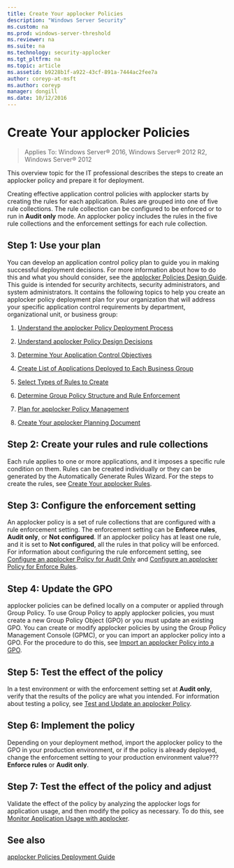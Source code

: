 ```yaml
---
title: Create Your applocker Policies
description: "Windows Server Security"
ms.custom: na
ms.prod: windows-server-threshold
ms.reviewer: na
ms.suite: na
ms.technology: security-applocker
ms.tgt_pltfrm: na
ms.topic: article
ms.assetid: b9228b1f-a922-43cf-891a-7444ac2fee7a
author: coreyp-at-msft
ms.author: coreyp
manager: dongill
ms.date: 10/12/2016
---
```

# Create Your applocker Policies

>Applies To: Windows Server&reg; 2016, Windows Server&reg; 2012 R2, Windows Server&reg; 2012

This overview topic for the IT professional describes the steps to create an applocker policy and prepare it for deployment.

Creating effective application control policies with applocker starts by creating the rules for each application. Rules are grouped into one of five rule collections. The rule collection can be configured to be enforced or to run in **Audit only** mode. An applocker policy includes the rules in the five rule collections and the enforcement settings for each rule collection.

## Step 1: Use your plan
You can develop an application control policy plan to guide you in making successful deployment decisions. For more information about how to do this and what you should consider, see the [applocker Policies Design Guide](../design/applocker-policies-design-guide.md). This guide is intended for security architects, security administrators, and system administrators. It contains the following topics to help you create an applocker policy deployment plan for your organization that will address your specific application control requirements by department, organizational unit, or business group:

1.  [Understand the applocker Policy Deployment Process](understand-the-applocker-policy-deployment-process.md)

2.  [Understand applocker Policy Design Decisions](../design/understand-applocker-policy-design-decisions.md)

3.  [Determine Your Application Control Objectives](../design/determine-your-application-control-objectives.md)

4.  [Create List of Applications Deployed to Each Business Group](../design/create-list-of-applications-deployed-to-each-business-group.md)

5.  [Select Types of Rules to Create](../design/select-types-of-rules-to-create.md)

6.  [Determine Group Policy Structure and Rule Enforcement](../design/determine-group-policy-structure-and-rule-enforcement.md)

7.  [Plan for applocker Policy Management](../design/plan-for-applocker-policy-management.md)

8.  [Create Your applocker Planning Document](../design/create-your-applocker-planning-document.md)

## Step 2: Create your rules and rule collections
Each rule applies to one or more applications, and it imposes a specific rule condition on them. Rules can be created individually or they can be generated by the Automatically Generate Rules Wizard. For the steps to create the rules, see [Create Your applocker Rules](create-your-applocker-rules.md).

## Step 3: Configure the enforcement setting
An applocker policy is a set of rule collections that are configured with a rule enforcement setting. The enforcement setting can be **Enforce rules**, **Audit only**, or **Not configured**. If an applocker policy has at least one rule, and it is set to **Not configured**, all the rules in that policy will be enforced. For information about configuring the rule enforcement setting, see [Configure an applocker Policy for Audit Only](../manage/policies/configure-an-applocker-policy-for-audit-only.md) and [Configure an applocker Policy for Enforce Rules](../manage/policies/configure-an-applocker-policy-for-enforce-rules.md).

## Step 4: Update the GPO
applocker policies can be defined locally on a computer or applied through Group Policy. To use Group Policy to apply applocker policies, you must create a new Group Policy Object (GPO) or you must update an existing GPO. You can create or modify applocker policies by using the Group Policy Management Console (GPMC), or you can import an applocker policy into a GPO. For the procedure to do this, see [Import an applocker Policy into a GPO](../manage/policies/import-an-applocker-policy-into-a-gpo.md).

## Step 5: Test the effect of the policy
In a test environment or with the enforcement setting set at **Audit only**, verify that the results of the policy are what you intended. For information about testing a policy, see [Test and Update an applocker Policy](../manage/test-and-update-an-applocker-policy.md).

## Step 6: Implement the policy
Depending on your deployment method, import the applocker policy to the GPO in your production environment, or if the policy is already deployed, change the enforcement setting to your production environment value???**Enforce rules** or **Audit only**.

## Step 7: Test the effect of the policy and adjust
Validate the effect of the policy by analyzing the applocker logs for application usage, and then modify the policy as necessary. To do this, see [Monitor Application Usage with applocker](../manage/monitor-application-usage-with-applocker.md).

## See also
[applocker Policies Deployment Guide](applocker-policies-deployment-guide.md)


